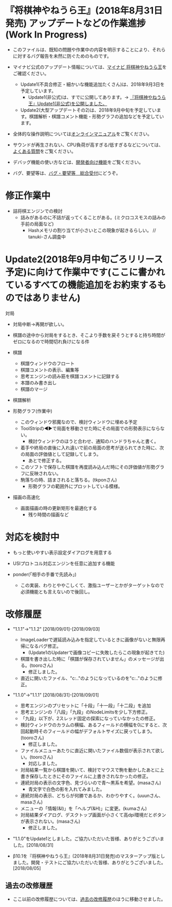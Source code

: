 ﻿
# 『将棋神やねうら王』(2018年8月31日発売) アップデートなどの作業進捗 (Work In Progress)


- このファイルは、既知の問題や作業中の内容を明示することにより、それらに対するバグ報告を未然に防ぐためのものです。

- マイナビ公式のアップデート情報については、[マイナビ 将棋神やねうら王](https://book.mynavi.jp/ec/products/detail/id=92007)をご確認ください。
  - Update1(不具合修正・細かいな機能追加たくさん)は、2018年9月3日を予定しています。
    - Update1(非公式)は、すでに公開してあります。→ [『将棋神やねうら王』Update1(非公式)を公開しました。](http://yaneuraou.yaneu.com/2018/08/31/%E3%80%8E%E5%B0%86%E6%A3%8B%E7%A5%9E%E3%82%84%E3%81%AD%E3%81%86%E3%82%89%E7%8E%8B%E3%80%8Fupdate1%E9%9D%9E%E5%85%AC%E5%BC%8F%E3%82%92%E5%85%AC%E9%96%8B%E3%81%97%E3%81%BE%E3%81%97%E3%81%9F%E3%80%82/)
  - Update2(大型アップデートその2)は、2018年9月中旬を予定しています。棋譜解析・棋譜コメント機能・形勢グラフの追加などを予定しています。
- 全体的な操作説明については[オンラインマニュアル](online_manual.md)をご覧ください。
- サウンドが再生されない、CPU負荷が高すぎる/低すぎるなどについては、[よくある質問](faq.md)をご覧ください。
- デバッグ機能の使い方などは、[開発者向け機能](dev_manual.md)をご覧ください。
- バグ、要望等は、[バグ・要望等　総合受付](https://github.com/yaneurao/MyShogi/issues/33)にどうぞ。


# 修正作業中


- 詰将棋エンジンでの検討
  - 詰みがあるのに不詰が返ってくることがある。(ミクロコスモスの詰みの手前の局面など)
    - Hashメモリの割り当てが小さいとこの現象が起きるらしい。
    // tanuki-さん調査中


# Update2(2018年9月中旬ごろリリース予定)に向けて作業中です(ここに書かれているすべての機能追加をお約束するものではありません)


対局
  - 対局中断→再開が欲しい。
  - 棋譜の途中から対局をするとき、そこより手数を戻そうとすると持ち時間がゼロになるので時間切れ負けになる件

- 棋譜
  - 棋譜ウィンドウのフロート
  - 棋譜コメントの表示、編集等
  - 思考エンジンの読み筋を棋譜コメントに記録する
  - 本譜のみ書き出し
  - 棋譜のマージ

- 棋譜解析

- 形勢グラフ(作業中)
	- このウィンドウ邪魔なので、検討ウィンドウに埋める予定
  - ToolStripの◀▶で局面を移動させた時にその局面での形勢表示にならない。
    - 検討ウィンドウのほうと合わせ、通知のハンドラちゃんと書く。
  - 着手や終局の直後に入れ違いで前の局面の思考が送られてきた時に、次の局面の評価値として記録してしまう。
    - あとで修正する。
  - このソフトで保存した棋譜を再度読み込んだ時にその評価値が形勢グラフに反映されない。
  - 駒落ちの時、詰まされると落ちる。(tkponさん)
    - 形勢グラフの範囲外にプロットしている模様。

- 描画の高速化
	- 画面描画の時の更新矩形を最適化する
		- 残り時間の描画など


# 対応を検討中


- もっと使いやすい表示設定ダイアログを用意する

- USIプロトコル対応エンジンを任意に追加する機能

- ponder(「相手の手番で先読み」)
  - この実装、わりとややこしくて、激指ユーザーとかがターゲットなので必須機能とも言えないので後回し。


# 改修履歴


- "1.1.1"→"1.1.2" [2018/09/01]-[2018/09/03]
  - ImageLoaderで遅延読み込みを指定しているときに画像がないと無限再帰になるバグ修正。
    - (Update1のUpdaterで画像コピーに失敗したらこの現象が起きてた)
  - 棋譜を書き出した時に「棋譜が保存されていません」のメッセージが出る。(tooroさん)
    - 修正しました。
  - 直近に開いたファイル、"c:.."のようになっているのを"c:\.."のように修正。


- "1.1.0"→"1.1.1" [2018/08/31]-[2018/09/01]
  - 思考エンジンのプリセットに「十段」「十一段」「十二段」を追加
  - 思考エンジンの「八段」「九段」のNodeLimitsを少し下方修正。
  - 「九段」以下が、2スレッド固定の探索になっていなかったの修正。
  - 検討ウィンドウのカラムの横幅、あるフィールドの横幅を0にすると、次回起動時そのフィールドの幅がデフォルトサイズに戻ってしまう。(tooroさん)
    - 修正しました。
  - ファイルメニューあたりに直近に開いたファイル数個が表示されて欲しい。(tooroさん)
    - 対応しました。
  - 対局結果一覧から棋譜を開いて、検討でマウスで駒を動かしたあとに上書き保存したときにそのファイルに上書きされなかったの修正。
  - 連続対局の表示の文字色、見づらいので青～黒系を希望。(masaさん)
    - 青文字で白色の影を入れてみました。
  - 連続対局の表示、どちらが何勝であるか、わかりやすく。(uuunさん、masaさん)
  - メニューの「情報(&I)」を「ヘルプ(&H)」に変更。(kumaさん)
  - 対局結果ダイアログ、デスクトップ画面が小さくて高dpi環境だとボタンが表示されない。(masaさん)
    - 修正しました。


- "1.1.0"をUpdate1としました。ご協力いただいた皆様、ありがとうございました。[2018/08/31]

- β10.1を『将棋神やねうら王』(2018年8月31日発売)のマスターアップ版としました。開発・テストにご協力いただいた皆様、ありがとうございました。[2018/08/05]


## 過去の改修履歴

- ここ以前の改修履歴については、[過去の改修履歴](過去の改修履歴.md)のほうに移動させました。
